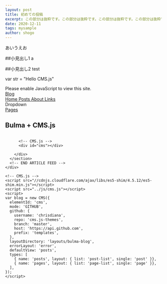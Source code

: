 ```yaml
---
layout: post
title: 初めての投稿
excerpt: この部分は抜粋です。この部分は抜粋です。この部分は抜粋です。この部分は抜粋です。
date: 2020-12-11
tags: mysample
author: shogo
---
```


あいうえお

##小見出し1
a

##小見出し2
test

var str = "Hello CMS.js"
<!DOCTYPE html>
<html>
  <head>
    <meta charset="utf-8">
    <meta http-equiv="X-UA-Compatible" content="IE=edge">
    <meta name="viewport" content="width=device-width, initial-scale=1">
    <title>Bulma + CMS.js Blog Theme</title>
    <link rel="icon" type="image/png" sizes="32x32" href="favicon.png">
    <link rel="stylesheet" href="https://maxcdn.bootstrapcdn.com/font-awesome/4.7.0/css/font-awesome.min.css">
    <link href="https://fonts.googleapis.com/css?family=Open+Sans" rel="stylesheet">
    <!-- Bulma Version 0.7.2-->
    <link rel="stylesheet" href="https://cdnjs.cloudflare.com/ajax/libs/bulma/0.7.2/css/bulma.min.css" />
    <link rel="stylesheet" type="text/css" href="./css/bulma-blog.css">
    <link href="./css/animations.css" rel="stylesheet">
    <noscript>Please enable JavaScript to view this site.</noscript>
  </head>
  <body>
    <!-- START NAV -->
    <nav class="navbar">
      <div class="container">
        <div class="navbar-brand">
          <a class="navbar-item" href="#">
            Blog
          </a>
          <span class="navbar-burger burger" data-target="navbarMenu">
            <span></span>
            <span></span>
            <span></span>
          </span>
        </div>
        <div id="navbarMenu" class="navbar-menu">
          <div class="navbar-end">
            <a class="navbar-item is-active" href="#">
              Home
            </a>
            <a class="navbar-item" href="#/posts">
              Posts
            </a>
            <a class="navbar-item" href="#/pages/about">
              About
            </a>
            <a class="navbar-item" href="#/pages/links">
              Links
            </a>
            <div class="navbar-item has-dropdown is-hoverable">
              <a class="navbar-link">
                Dropdown
              </a>
              <div class="navbar-dropdown">
                <a class="navbar-item" href="#/pages">
                  Pages
                </a>
              </div>
            </div>
          </div>
        </div>
      </div>
    </nav>
    <!-- END NAV -->
    <section class="hero is-info is-medium is-bold">
      <div class="hero-body">
        <div class="container has-text-centered">
          <h1 class="title is-size-1">
          Bulma + CMS.js
          </h1>
        </div>
      </div>
    </section>
    <div class="container">
      <!-- START ARTICLE FEED -->
      <section class="articles">
        <div class="column is-8 is-offset-2">

          <!-- CMS.js -->
          <div id="cms"></div>

        </div>
      </section>
      <!-- END ARTICLE FEED -->
    </div>

    <!-- CMS.js -->
    <script src="//cdnjs.cloudflare.com/ajax/libs/es5-shim/4.5.12/es5-shim.min.js"></script>
    <script src="../js/cms.js"></script>
    <script>
    var blog = new CMS({
      elementId: 'cms',
      mode: 'GITHUB',
      github: {
        username: 'chrisdiana',
        repo: 'cms.js-themes',
        branch: 'master',
        host: 'https://api.github.com',
        prefix: 'templates',
      },
      layoutDirectory: 'layouts/bulma-blog',
      errorLayout: 'error',
      defaultView: 'posts',
      types: [
        { name: 'posts', layout: { list: 'post-list', single: 'post' }},
        { name: 'pages', layout: { list: 'page-list', single: 'page' }},
      ],
    });
    </script>
  </body>
</html>
